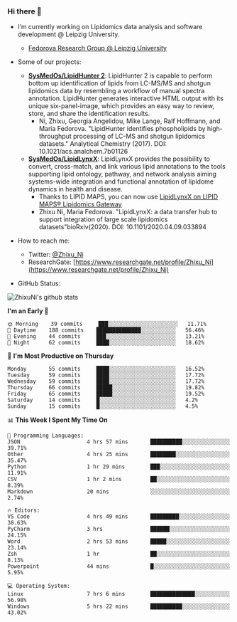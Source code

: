 ### Hi there 👋

- I’m currently working on Lipidomics data analysis and software development @ Leipzig University.
  + [Fedorova Research Group @ Leipzig University](https://home.uni-leipzig.de/fedorova/)
- Some of our projects:
  + **[SysMedOs/LipidHunter 2](https://github.com/SysMedOs/lipidhunter)**: LipidHunter 2 is capable to perform bottom up identification of lipids from LC-MS/MS and shotgun lipidomics data by resembling a workflow of manual spectra annotation. LipidHunter generates interactive HTML output with its unique six-panel-image, which provides an easy way to review, store, and share the identification results. 
    * Ni, Zhixu, Georgia Angelidou, Mike Lange, Ralf Hoffmann, and Maria Fedorova. "LipidHunter identifies phospholipids by high-throughput processing of LC-MS and shotgun lipidomics datasets." Analytical Chemistry (2017). DOI: 10.1021/acs.analchem.7b01126
  + **[SysMedOs/LipidLynxX](https://github.com/SysMedOs/LipidLynxX)**: LipidLynxX provides the possibility to convert, cross-match, and link various lipid annotations to the tools supporting lipid ontology, pathway, and network analysis aiming systems-wide integration and functional annotation of lipidome dynamics in health and disease.
    * Thanks to LIPID MAPS, you can now use [LipidLynxX on LIPID MAPS® Lipidomics Gateway](http://lipidmaps.org/lipidlynxx/)
    * Zhixu Ni, Maria Fedorova. "LipidLynxX: a data transfer hub to support integration of large scale lipidomics datasets"bioRxiv(2020). DOI: 10.1101/2020.04.09.033894
- How to reach me:
  + Twitter: [@Zhixu_Ni](https://twitter.com/Zhixu_Ni)
  + ResearchGate: [https://www.researchgate.net/profile/Zhixu_Ni](https://www.researchgate.net/profile/Zhixu_Ni)

- GitHub Status:

![ZhixuNi's github stats](https://github-readme-stats.vercel.app/api?username=ZhixuNi&show_icons=true&hide=issues)

<!--START_SECTION:waka-->
**I'm an Early 🐤** 

```text
🌞 Morning    39 commits     ███░░░░░░░░░░░░░░░░░░░░░░   11.71% 
🌆 Daytime    188 commits    ██████████████░░░░░░░░░░░   56.46% 
🌃 Evening    44 commits     ███░░░░░░░░░░░░░░░░░░░░░░   13.21% 
🌙 Night      62 commits     ████░░░░░░░░░░░░░░░░░░░░░   18.62%

```
📅 **I'm Most Productive on Thursday** 

```text
Monday       55 commits     ████░░░░░░░░░░░░░░░░░░░░░   16.52% 
Tuesday      59 commits     ████░░░░░░░░░░░░░░░░░░░░░   17.72% 
Wednesday    59 commits     ████░░░░░░░░░░░░░░░░░░░░░   17.72% 
Thursday     66 commits     █████░░░░░░░░░░░░░░░░░░░░   19.82% 
Friday       65 commits     █████░░░░░░░░░░░░░░░░░░░░   19.52% 
Saturday     14 commits     █░░░░░░░░░░░░░░░░░░░░░░░░   4.2% 
Sunday       15 commits     █░░░░░░░░░░░░░░░░░░░░░░░░   4.5%

```


📊 **This Week I Spent My Time On** 

```text
💬 Programming Languages: 
JSON                     4 hrs 57 mins       ██████████░░░░░░░░░░░░░░░   39.71% 
Other                    4 hrs 25 mins       ████████░░░░░░░░░░░░░░░░░   35.47% 
Python                   1 hr 29 mins        ███░░░░░░░░░░░░░░░░░░░░░░   11.91% 
CSV                      1 hr 2 mins         ██░░░░░░░░░░░░░░░░░░░░░░░   8.39% 
Markdown                 20 mins             ░░░░░░░░░░░░░░░░░░░░░░░░░   2.74%

🔥 Editors: 
VS Code                  4 hrs 49 mins       █████████░░░░░░░░░░░░░░░░   38.63% 
PyCharm                  3 hrs               ██████░░░░░░░░░░░░░░░░░░░   24.15% 
Word                     2 hrs 53 mins       █████░░░░░░░░░░░░░░░░░░░░   23.14% 
Zsh                      1 hr                ██░░░░░░░░░░░░░░░░░░░░░░░   8.13% 
Powerpoint               44 mins             █░░░░░░░░░░░░░░░░░░░░░░░░   5.95%

💻 Operating System: 
Linux                    7 hrs 6 mins        ██████████████░░░░░░░░░░░   56.98% 
Windows                  5 hrs 22 mins       ██████████░░░░░░░░░░░░░░░   43.02%

```


<!--END_SECTION:waka-->

